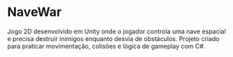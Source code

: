 # NaveWar
Jogo 2D desenvolvido em Unity onde o jogador controla uma nave espacial e precisa destruir inimigos enquanto desvia de obstáculos. Projeto criado para praticar movimentação, colisões e lógica de gameplay com C#.
